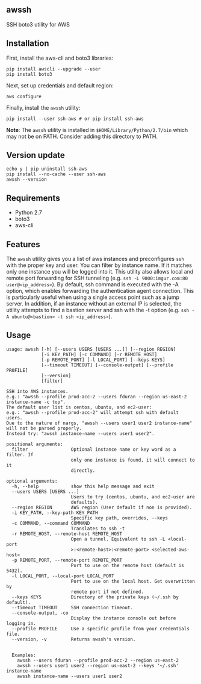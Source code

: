 awssh
----------------

SSH boto3 utility for AWS

Installation
----------------
First, install the aws-cli and boto3 libraries: 
```
pip install awscli --upgrade --user
pip install boto3
```
Next, set up credentials and default region:
```
aws configure
```
Finally, install the `awssh` utility:
```
pip install --user ssh-aws # or pip install ssh-aws
```

**Note**: The `awssh` utility is installed in `$HOME/Library/Python/2.7/bin` which may not be on PATH.
Consider adding this directory to PATH.

Version update
----------------
```
echo y | pip uninstall ssh-aws
pip install --no-cache --user ssh-aws
awssh --version
```


Requirements
----------------

- Python 2.7
- boto3
- aws-cli

Features
----------------

The `awssh` utility gives you a list of aws instances and preconfigures `ssh` with the proper key and user.
You can filter by instance name. If it matches only one instance you will be logged into it.
This utility also allows local and remote port forwarding for SSH tunneling (e.g. `ssh -L 9000:imgur.com:80 user@<ip_address>`).
By default, ssh command is executed with the -A option, which enables forwarding the authentication agent connection. 
This is particularly useful when using a single access point such as a jump server. 
In addition, if an instance without an external IP is selected, the utility attempts to find a bastion server and ssh with the -t option (e.g. `ssh -A ubuntu@<bastion> -t ssh <ip_address>`).

Usage
-----

```
usage: awssh [-h] [--users USERS [USERS ...]] [--region REGION]
             [-i KEY_PATH] [-c COMMAND] [-r REMOTE_HOST]
             [-p REMOTE_PORT] [-l LOCAL_PORT] [--keys KEYS]
             [--timeout TIMEOUT] [--console-output] [--profile PROFILE]
             [--version]
             [filter]

SSH into AWS instances.
e.g.: "awssh --profile prod-acc-2 --users fduran --region us-east-2 instance-name -c top".
The default user list is centos, ubuntu, and ec2-user:
e.g.: "awssh --profile prod-acc-2" will attempt ssh with default users.
Due to the nature of nargs, "awssh --users user1 user2 instance-name" will not be parsed properly. 
Instead try: "awssh instance-name --users user1 user2".

positional arguments:
  filter                Optional instance name or key word as a filter. If
                        only one instance is found, it will connect to it
                        directly.

optional arguments:
  -h, --help            show this help message and exit
  --users USERS [USERS ...]
                        Users to try (centos, ubuntu, and ec2-user are
                        defaults).
  --region REGION       AWS region (User default if non is provided).
  -i KEY_PATH, --key-path KEY_PATH
                        Specific key path, overrides, --keys
  -c COMMAND, --command COMMAND
                        Translates to ssh -t
  -r REMOTE_HOST, --remote-host REMOTE_HOST
                        Open a tunnel. Equivalent to ssh -L <local-port
                        >:<remote-host>:<remote-port> <selected-aws-host>
  -p REMOTE_PORT, --remote-port REMOTE_PORT
                        Port to use on the remote host (default is 5432).
  -l LOCAL_PORT, --local-port LOCAL_PORT
                        Port to use on the local host. Get overwritten by
                        remote port if not defined.
  --keys KEYS           Directory of the private keys (~/.ssh by default).
  --timeout TIMEOUT     SSH connection timeout.
  --console-output, -co
                        Display the instance console out before logging in.
  --profile PROFILE     Use a specific profile from your credentials file.
  --version, -v         Returns awssh's version.


  Examples:
    awssh --users fduran --profile prod-acc-2 --region us-east-2
    awssh --users user1 user2 --region us-east-2 --keys '~/.ssh' instance-name
    awssh instance-name --users user1 user2

```
